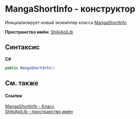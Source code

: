 # MangaShortInfo - конструктор
 

Инициализирует новый экземпляр класса <a href="T_ShikiApiLib_MangaShortInfo.md">MangaShortInfo</a>

**Пространство имён:**&nbsp;<a href="N_ShikiApiLib.md">ShikiApiLib</a><br />

## Синтаксис

**C#**<br />
``` C#
public MangaShortInfo()
```


## См. также


#### Ссылки
<a href="T_ShikiApiLib_MangaShortInfo.md">MangaShortInfo - Класс</a><br /><a href="N_ShikiApiLib.md">ShikiApiLib - пространство имён</a><br />